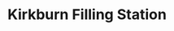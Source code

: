 ---
title: "Kirkburn Filling Station"
url: /driffield/kirkburn-filling-station/
shop: Lebensmittel
---